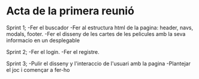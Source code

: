# Acta de la primera reunió
Sprint 1;
    -Fer el buscador
    -Fer al estructura html de la pagina: header, navs, modals, footer.
    -Fer el disseny de les cartes de les pelicules amb la seva informacio en un desplegable

Sprint 2;
    -Fer el login.
    -Fer el registre.

Sprint 3;
    -Pulir el disseny y l'interaccio de l'usuari amb la pagina
    -Plantejar el joc i començar a fer-ho